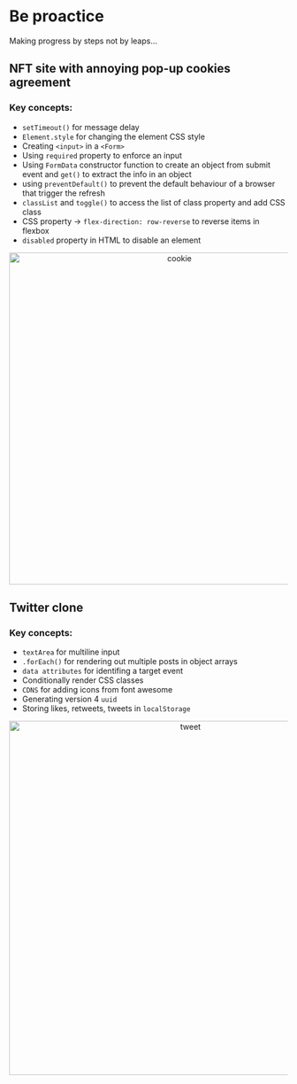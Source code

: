 # Be proactice
Making progress by steps not by leaps...


## NFT site with annoying pop-up cookies agreement
### Key concepts:
- `setTimeout()` for message delay
- `Element.style` for changing the element CSS style
- Creating `<input>` in a `<Form>`
- Using `required` property to enforce an input
- Using `FormData` constructor function to create an object from submit event and `get()` to extract the info in an object
- using `preventDefault()` to prevent the default behaviour of a browser that trigger the refresh
- `classList` and `toggle()` to access the list of class property and add CSS class
- CSS property -> `flex-direction: row-reverse` to reverse items in flexbox 
- `disabled` property in HTML to disable an element

<p align="center">
<img width="600" alt="cookie" src="https://user-images.githubusercontent.com/75557717/211181206-4ad22c0d-e4a1-4b9c-aca5-c9bc5fb0e09d.gif">
</p>


## Twitter clone
### Key concepts:
- `textArea` for multiline input
- `.forEach()` for rendering out multiple posts in object arrays
- `data attributes` for identifing a target event
- Conditionally render CSS classes
- `CDNS` for adding icons from font awesome
- Generating version 4 `uuid` 
- Storing likes, retweets, tweets in `localStorage`

<p align="center">
<img width="640" alt="tweet" src="https://user-images.githubusercontent.com/75557717/212403827-1d81eeb8-5e93-43e0-94ad-2e61356062e1.gif">
</p>



